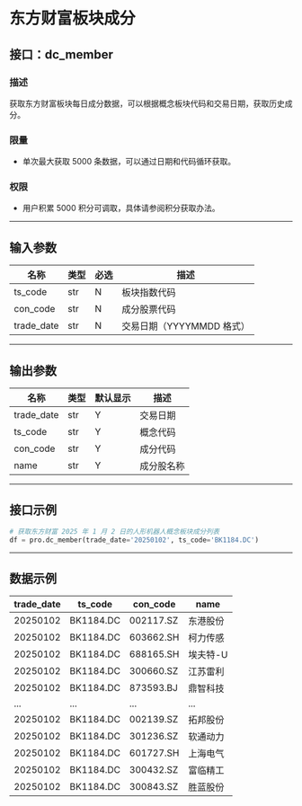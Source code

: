 # 东方财富板块成分

## 接口：dc_member

### 描述
获取东方财富板块每日成分数据，可以根据概念板块代码和交易日期，获取历史成分。

### 限量
- 单次最大获取 5000 条数据，可以通过日期和代码循环获取。

### 权限
- 用户积累 5000 积分可调取，具体请参阅积分获取办法。

---

## 输入参数

| 名称        | 类型 | 必选 | 描述 |
|------------|------|------|------|
| ts_code    | str  | N    | 板块指数代码 |
| con_code   | str  | N    | 成分股票代码 |
| trade_date | str  | N    | 交易日期（YYYYMMDD 格式） |

---

## 输出参数

| 名称        | 类型  | 默认显示 | 描述 |
|------------|------|--------|------|
| trade_date | str  | Y      | 交易日期 |
| ts_code    | str  | Y      | 概念代码 |
| con_code   | str  | Y      | 成分代码 |
| name       | str  | Y      | 成分股名称 |

---

## 接口示例

```python
# 获取东方财富 2025 年 1 月 2 日的人形机器人概念板块成分列表
df = pro.dc_member(trade_date='20250102', ts_code='BK1184.DC')
```

---

## 数据示例

| trade_date | ts_code   | con_code  | name       |
|------------|----------|----------|-----------|
| 20250102   | BK1184.DC | 002117.SZ | 东港股份   |
| 20250102   | BK1184.DC | 603662.SH | 柯力传感   |
| 20250102   | BK1184.DC | 688165.SH | 埃夫特-U  |
| 20250102   | BK1184.DC | 300660.SZ | 江苏雷利   |
| 20250102   | BK1184.DC | 873593.BJ | 鼎智科技   |
| ...        | ...      | ...      | ...       |
| 20250102   | BK1184.DC | 002139.SZ | 拓邦股份   |
| 20250102   | BK1184.DC | 301236.SZ | 软通动力   |
| 20250102   | BK1184.DC | 601727.SH | 上海电气   |
| 20250102   | BK1184.DC | 300432.SZ | 富临精工   |
| 20250102   | BK1184.DC | 300843.SZ | 胜蓝股份   |
